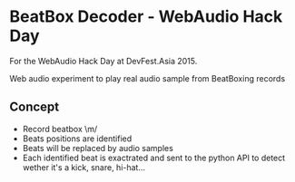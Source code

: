 # BeatBox Decoder - WebAudio Hack Day

For the WebAudio Hack Day at DevFest.Asia 2015.

Web audio experiment to play real audio sample from BeatBoxing records

## Concept

* Record beatbox \m/
* Beats positions are identified
* Beats will be replaced by audio samples
* Each identified beat is exactrated and sent to the python API to detect wether it's a kick, snare, hi-hat...

